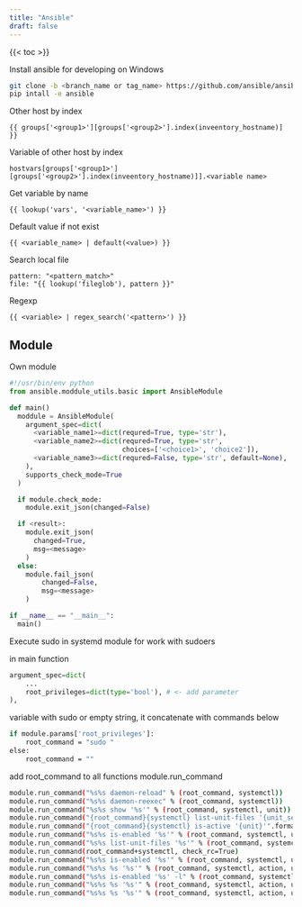 ```yaml
---
title: "Ansible"
draft: false
---
```


{{< toc >}}

Install ansible for developing on Windows

```bash
git clone -b <branch_name or tag_name> https://github.com/ansible/ansible.git
pip intall -e ansible
```

Other host by index

```text
{{ groups['<group1>'][groups['<group2>'].index(inveentory_hostname)] }}
```

Variable of other host by index

```text
hostvars[groups['<group1>'][groups['<group2>'].index(inveentory_hostname)]].<variable name>
```

Get variable by name

```text
{{ lookup('vars', '<variable_name>') }}
```

Default value if not exist

```text
{{ <variable_name> | default(<value>) }}
```

Search local file

```text
pattern: "<pattern_match>"
file: "{{ lookup('fileglob'), pattern }}"
```

Regexp

```text
{{ <variable> | regex_search('<pattern>') }}
```

## Module

Own module

```python
#!/usr/bin/env python
from ansible.moddule_utils.basic import AnsibleModule

def main()
  moddule = AnsibleModule(
    argument_spec=dict(
      <variable_name1>=dict(requred=True, type='str'),
      <variable_name2>=dict(requred=True, type='str',
                            choices=['<choice1>', 'choice2']),
      <variable_name3>=dict(requred=False, type='str', default=None),
    ),
    supports_check_mode=True
  )

  if module.check_mode:
    module.exit_json(changed=False)

  if <result>:
    module.exit_json(
      changed=True,
      msg=<message>
    )
  else:
    module.fail_json(
        changed=False,
        msg=<message>
    )

if __name__ == "__main__":
  main()
```

Execute sudo in systemd module for work with sudoers

in main function

```python
argument_spec=dict(
    ...
    root_privileges=dict(type='bool'), # <- add parameter
),
```

variable with sudo or empty string, it concatenate with commands below

```bash
if module.params['root_privileges']:
    root_command = "sudo "
else:
    root_command = ""
```

add root_command to all functions module.run_command

```bash
module.run_command("%s%s daemon-reload" % (root_command, systemctl))
module.run_command("%s%s daemon-reexec" % (root_command, systemctl))
module.run_command("%s%s show '%s'" % (root_command, systemctl, unit))
module.run_command("{root_command}{systemctl} list-unit-files '{unit_search}*'".format(systemctl=systemctl, unit_search=unit_search))
module.run_command("{root_command}{systemctl} is-active '{unit}'".format(root_command=root_command, systemctl=systemctl, unit=unit))
module.run_command("%s%s is-enabled '%s'" % (root_command, systemctl, unit))
module.run_command("%s%s list-unit-files '%s'" % (root_command, systemctl, unit))
module.run_command(root_command+systemctl, check_rc=True)
module.run_command("%s%s is-enabled '%s'" % (root_command, systemctl, unit))
module.run_command("%s%s %s '%s'" % (root_command, systemctl, action, unit))
module.run_command("%s%s is-enabled '%s' -l" % (root_command, systemctl, unit))
module.run_command("%s%s %s '%s'" % (root_command, systemctl, action, unit))
module.run_command("%s%s %s '%s'" % (root_command, systemctl, action, unit))
```
